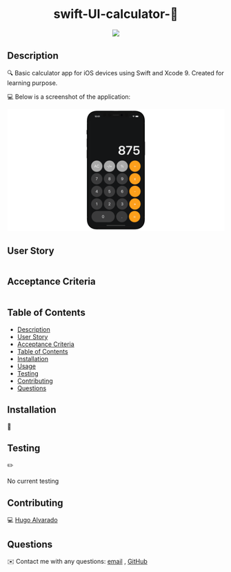 
<h1 align="center">  swift-UI-calculator-👋</h1>
  

  
<p align="center">
    <img src="https://img.shields.io/badge/swift-orange" />
   
   
## Description

🔍 Basic calculator app for iOS devices using Swift and Xcode 9. Created for learning purpose.

  
💻 Below is a screenshot of the application:
  
![pwa-budget-tracker](calculator.PNG)

## User Story

```

```

## Acceptance Criteria

```

```
   
## Table of Contents
- [Description](#description)
- [User Story](#user-story)
- [Acceptance Criteria](#acceptance-criteria)
- [Table of Contents](#table-of-contents)
- [Installation](#installation)
- [Usage](#usage)
- [Testing](#testing)
- [Contributing](#contributing)
- [Questions](#questions)

## Installation
💾   



## Testing
✏️

No current testing

## Contributing
:computer: [Hugo Alvarado](https://github.com/Rober2092)

## Questions
✉️ Contact me with any questions: [email](mailto:rober2091@icloud.com) , [GitHub](https://github.com/Rober2092)<br />